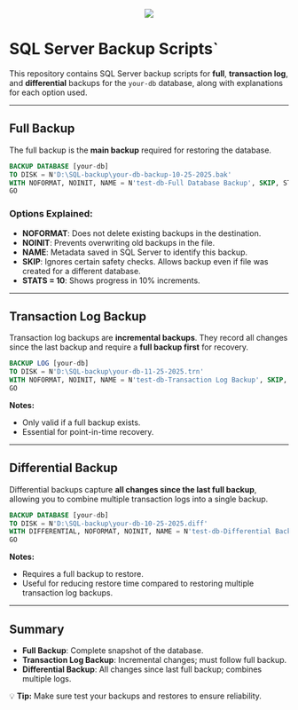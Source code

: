 <p align="center">
  <img src="https://readme-typing-svg.herokuapp.com?size=22&duration=4000&color=00C7B7&center=true&vCenter=true&width=650&lines=Backup;" />
</p>




# SQL Server Backup Scripts`

This repository contains SQL Server backup scripts for **full**, **transaction log**, and **differential** backups for the `your-db` database, along with explanations for each option used.

---

## Full Backup

The full backup is the **main backup** required for restoring the database.  

```sql
BACKUP DATABASE [your-db] 
TO DISK = N'D:\SQL-backup\your-db-backup-10-25-2025.bak' 
WITH NOFORMAT, NOINIT, NAME = N'test-db-Full Database Backup', SKIP, STATS = 10;
GO
```

### Options Explained:
- **NOFORMAT**: Does not delete existing backups in the destination.  
- **NOINIT**: Prevents overwriting old backups in the file.  
- **NAME**: Metadata saved in SQL Server to identify this backup.  
- **SKIP**: Ignores certain safety checks. Allows backup even if file was created for a different database.  
- **STATS = 10**: Shows progress in 10% increments.

---

## Transaction Log Backup

Transaction log backups are **incremental backups**. They record all changes since the last backup and require a **full backup first** for recovery.

```sql
BACKUP LOG [your-db] 
TO DISK = N'D:\SQL-backup\your-db-11-25-2025.trn'
WITH NOFORMAT, NOINIT, NAME = N'test-db-Transaction Log Backup', SKIP, STATS = 10;
GO
```

**Notes:**
- Only valid if a full backup exists.  
- Essential for point-in-time recovery.

---

## Differential Backup

Differential backups capture **all changes since the last full backup**, allowing you to combine multiple transaction logs into a single backup.

```sql
BACKUP DATABASE [your-db] 
TO DISK = N'D:\SQL-backup\your-db-10-25-2025.diff' 
WITH DIFFERENTIAL, NOFORMAT, NOINIT, NAME = N'test-db-Differential Backup', SKIP, STATS = 10;
GO
```

**Notes:**
- Requires a full backup to restore.  
- Useful for reducing restore time compared to restoring multiple transaction log backups.

---

## Summary

- **Full Backup**: Complete snapshot of the database.  
- **Transaction Log Backup**: Incremental changes; must follow full backup.  
- **Differential Backup**: All changes since last full backup; combines multiple logs.  

💡 **Tip:** Make sure test your backups and restores to ensure reliability.

